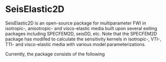 # SeisElastic2D
SeisElastic2D is an open-source package for multiparameter FWI in isotropic-, anisotropic- and visco-elastic media built upon several exiting packages including SPECFEM2D, seisDD, etc. Note that the SPECFEM2D package has modifed to calculate the sensitivity kernels in isotropic-, VTI-, TTI- and visco-elastic media with various model parameterizations.


Currently, the package consists of the following 
